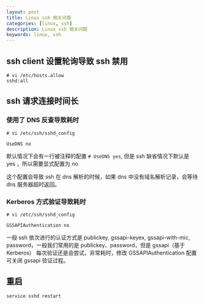 ```yaml
---
layout: post
title: Linux ssh 相关问题
categories: [linux, ssh]
description: Linux ssh 相关问题
keywords: linux, ssh
---
```


## ssh client 设置轮询导致 ssh 禁用
``` shell
# vi /etc/hosts.allow
sshd:all
```

## ssh 请求连接时间长
### 使用了 DNS 反查导致耗时
``` shell
# vi /etc/ssh/sshd_config

UseDNS no
```

默认情况下会有一行被注释的配置 `# UseDNS yes`, 但是 ssh 缺省情况下默认是 yes ，所以需要显式配置为 no

这个配置会导致 ssh 在 dns 解析的时候，如果 dns 中没有域名解析记录，会等待 dns 服务器超时返回。

### Kerberos 方式验证导致耗时
``` shell
# vi /etc/ssh/sshd_config

GSSAPIAuthentication no
```

一般 ssh 依次进行的认证方式是 publickey, gssapi-keyex, gssapi-with-mic, password，一般我们常用的是 publickey、password，但是 gssapi（基于 Kerberos） 每次验证还是会尝试，非常耗时，修改 GSSAPIAuthentication 配置可关闭 gssapi 验证过程。

## 重启
`service sshd restart`